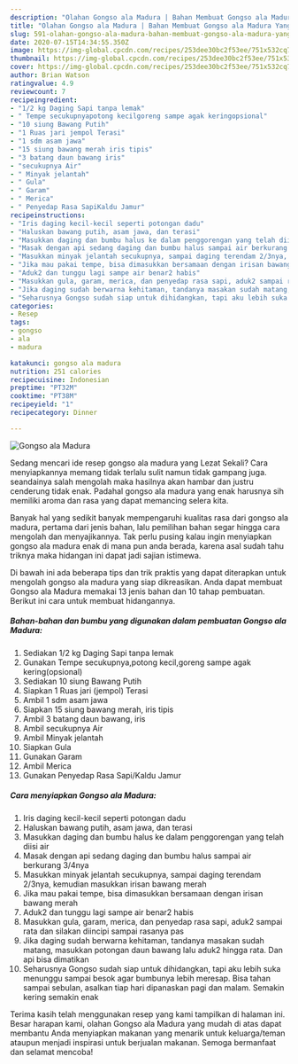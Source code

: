 ```yaml
---
description: "Olahan Gongso ala Madura | Bahan Membuat Gongso ala Madura Yang Bisa Manjain Lidah"
title: "Olahan Gongso ala Madura | Bahan Membuat Gongso ala Madura Yang Bisa Manjain Lidah"
slug: 591-olahan-gongso-ala-madura-bahan-membuat-gongso-ala-madura-yang-bisa-manjain-lidah
date: 2020-07-15T14:34:55.350Z
image: https://img-global.cpcdn.com/recipes/253dee30bc2f53ee/751x532cq70/gongso-ala-madura-foto-resep-utama.jpg
thumbnail: https://img-global.cpcdn.com/recipes/253dee30bc2f53ee/751x532cq70/gongso-ala-madura-foto-resep-utama.jpg
cover: https://img-global.cpcdn.com/recipes/253dee30bc2f53ee/751x532cq70/gongso-ala-madura-foto-resep-utama.jpg
author: Brian Watson
ratingvalue: 4.9
reviewcount: 7
recipeingredient:
- "1/2 kg Daging Sapi tanpa lemak"
- " Tempe secukupnyapotong kecilgoreng sampe agak keringopsional"
- "10 siung Bawang Putih"
- "1 Ruas jari jempol Terasi"
- "1 sdm asam jawa"
- "15 siung bawang merah iris tipis"
- "3 batang daun bawang iris"
- "secukupnya Air"
- " Minyak jelantah"
- " Gula"
- " Garam"
- " Merica"
- " Penyedap Rasa SapiKaldu Jamur"
recipeinstructions:
- "Iris daging kecil-kecil seperti potongan dadu"
- "Haluskan bawang putih, asam jawa, dan terasi"
- "Masukkan daging dan bumbu halus ke dalam penggorengan yang telah diisi air"
- "Masak dengan api sedang daging dan bumbu halus sampai air berkurang 3/4nya"
- "Masukkan minyak jelantah secukupnya, sampai daging terendam 2/3nya, kemudian masukkan irisan bawang merah"
- "Jika mau pakai tempe, bisa dimasukkan bersamaan dengan irisan bawang merah"
- "Aduk2 dan tunggu lagi sampe air benar2 habis"
- "Masukkan gula, garam, merica, dan penyedap rasa sapi, aduk2 sampai rata dan silakan diincipi sampai rasanya pas"
- "Jika daging sudah berwarna kehitaman, tandanya masakan sudah matang, masukkan potongan daun bawang lalu aduk2 hingga rata. Dan api bisa dimatikan"
- "Seharusnya Gongso sudah siap untuk dihidangkan, tapi aku lebih suka menunggu sampai besok agar bumbunya lebih meresap. Bisa tahan sampai sebulan, asalkan tiap hari dipanaskan pagi dan malam. Semakin kering semakin enak"
categories:
- Resep
tags:
- gongso
- ala
- madura

katakunci: gongso ala madura 
nutrition: 251 calories
recipecuisine: Indonesian
preptime: "PT32M"
cooktime: "PT38M"
recipeyield: "1"
recipecategory: Dinner

---
```



![Gongso ala Madura](https://img-global.cpcdn.com/recipes/253dee30bc2f53ee/751x532cq70/gongso-ala-madura-foto-resep-utama.jpg)

Sedang mencari ide resep gongso ala madura yang Lezat Sekali? Cara menyiapkannya memang tidak terlalu sulit namun tidak gampang juga. seandainya salah mengolah maka hasilnya akan hambar dan justru cenderung tidak enak. Padahal gongso ala madura yang enak harusnya sih memiliki aroma dan rasa yang dapat memancing selera kita.



Banyak hal yang sedikit banyak mempengaruhi kualitas rasa dari gongso ala madura, pertama dari jenis bahan, lalu pemilihan bahan segar hingga cara mengolah dan menyajikannya. Tak perlu pusing kalau ingin menyiapkan gongso ala madura enak di mana pun anda berada, karena asal sudah tahu triknya maka hidangan ini dapat jadi sajian istimewa.


Di bawah ini ada beberapa tips dan trik praktis yang dapat diterapkan untuk mengolah gongso ala madura yang siap dikreasikan. Anda dapat membuat Gongso ala Madura memakai 13 jenis bahan dan 10 tahap pembuatan. Berikut ini cara untuk membuat hidangannya.

<!--inarticleads1-->

##### Bahan-bahan dan bumbu yang digunakan dalam pembuatan Gongso ala Madura:

1. Sediakan 1/2 kg Daging Sapi tanpa lemak
1. Gunakan  Tempe secukupnya,potong kecil,goreng sampe agak kering(opsional)
1. Sediakan 10 siung Bawang Putih
1. Siapkan 1 Ruas jari (jempol) Terasi
1. Ambil 1 sdm asam jawa
1. Siapkan 15 siung bawang merah, iris tipis
1. Ambil 3 batang daun bawang, iris
1. Ambil secukupnya Air
1. Ambil  Minyak jelantah
1. Siapkan  Gula
1. Gunakan  Garam
1. Ambil  Merica
1. Gunakan  Penyedap Rasa Sapi/Kaldu Jamur




<!--inarticleads2-->

##### Cara menyiapkan Gongso ala Madura:

1. Iris daging kecil-kecil seperti potongan dadu
1. Haluskan bawang putih, asam jawa, dan terasi
1. Masukkan daging dan bumbu halus ke dalam penggorengan yang telah diisi air
1. Masak dengan api sedang daging dan bumbu halus sampai air berkurang 3/4nya
1. Masukkan minyak jelantah secukupnya, sampai daging terendam 2/3nya, kemudian masukkan irisan bawang merah
1. Jika mau pakai tempe, bisa dimasukkan bersamaan dengan irisan bawang merah
1. Aduk2 dan tunggu lagi sampe air benar2 habis
1. Masukkan gula, garam, merica, dan penyedap rasa sapi, aduk2 sampai rata dan silakan diincipi sampai rasanya pas
1. Jika daging sudah berwarna kehitaman, tandanya masakan sudah matang, masukkan potongan daun bawang lalu aduk2 hingga rata. Dan api bisa dimatikan
1. Seharusnya Gongso sudah siap untuk dihidangkan, tapi aku lebih suka menunggu sampai besok agar bumbunya lebih meresap. Bisa tahan sampai sebulan, asalkan tiap hari dipanaskan pagi dan malam. Semakin kering semakin enak




Terima kasih telah menggunakan resep yang kami tampilkan di halaman ini. Besar harapan kami, olahan Gongso ala Madura yang mudah di atas dapat membantu Anda menyiapkan makanan yang menarik untuk keluarga/teman ataupun menjadi inspirasi untuk berjualan makanan. Semoga bermanfaat dan selamat mencoba!
